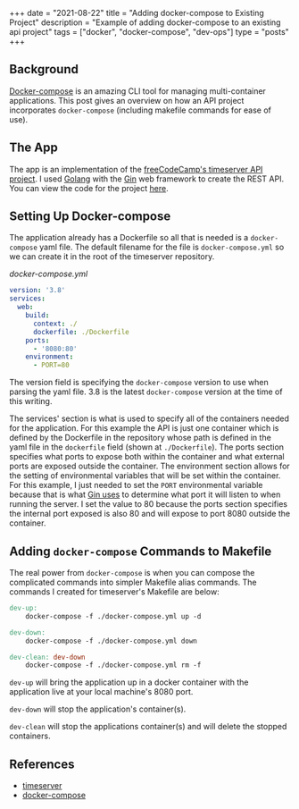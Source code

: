 +++ 
date = "2021-08-22"
title = "Adding docker-compose to Existing Project"
description = "Example of adding docker-compose to an existing api project"
tags = ["docker", "docker-compose", "dev-ops"]
type = "posts"
+++

## Background

[Docker-compose](https://docs.docker.com/compose/) is an amazing CLI tool for managing multi-container applications. This post gives an overview on how an API project incorporates `docker-compose` (including makefile commands for ease of use).

## The App

The app is an implementation of the [freeCodeCamp's timeserver API project](https://www.freecodecamp.org/learn/apis-and-microservices/apis-and-microservices-projects/timestamp-microservice). I used [Golang](https://golang.org/) with the [Gin](https://github.com/gin-gonic/gin) web framework to create the REST API. You can view the code for the project [here](https://github.com/ammiranda/timeserver).

## Setting Up Docker-compose

The application already has a Dockerfile so all that is needed is a `docker-compose` yaml file. The default filename for the file is `docker-compose.yml` so we can create it in the root of the timeserver repository.

_docker-compose.yml_

```yaml
version: '3.8'
services:
  web:
    build:
      context: ./
      dockerfile: ./Dockerfile
    ports:
      - '8080:80'
    environment:
      - PORT=80
```

The version field is specifying the `docker-compose` version to use when parsing the yaml file. 3.8 is the latest `docker-compose` version at the time of this writing.

The services' section is what is used to specify all of the containers needed for the application. For this example the API is just one container which is defined by the Dockerfile in the repository whose path is defined in the yaml file in the `dockerfile` field (shown at `./Dockerfile`). The ports section specifies what ports to expose both within the container and what external ports are exposed outside the container. The environment section allows for the setting of environmental variables that will be set within the container. For this example, I just needed to set the `PORT` environmental variable because that is what [Gin uses](https://github.com/gin-gonic/gin/blob/4e7584175d7f2b4245249e769110fd1df0d779db/utils.go#L142) to determine what port it will listen to when running the server. I set the value to 80 because the ports section specifies the internal port exposed is also 80 and will expose to port 8080 outside the container.

## Adding `docker-compose` Commands to Makefile

The real power from `docker-compose` is when you can compose the complicated commands into simpler Makefile alias commands. The commands I created for timeserver's Makefile are below:

```makefile
dev-up:
	docker-compose -f ./docker-compose.yml up -d

dev-down:
	docker-compose -f ./docker-compose.yml down

dev-clean: dev-down
	docker-compose -f ./docker-compose.yml rm -f
```

`dev-up` will bring the application up in a docker container with the application live at your local machine's 8080 port.

`dev-down` will stop the application's container(s).

`dev-clean` will stop the applications container(s) and will delete the stopped containers.

## References

- [timeserver](https://github.com/ammiranda/timeserver)
- [docker-compose](https://docs.docker.com/compose/)

